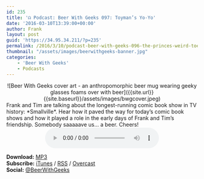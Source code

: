 ```yaml
---
id: 235
title: '☊ Podcast: Beer With Geeks 097: Toyman’s Yo-Yo'
date: '2016-03-10T13:39:00+00:00'
author: Frank
layout: post
guid: 'https://34.95.34.211/?p=235'
permalink: /2016/3/10/podcast-beer-with-geeks-096-the-princes-weird-toes/
thumbnail: "/assets/images/beerwithgeeks-banner.jpg"
categories:
    - 'Beer With Geeks'
    - Podcasts
---
```

<div markdown="1" style="text-align: center;">
![Beer With Geeks cover art - an anthropomorphic beer mug wearing geeky glasses foams over with beer]({{site.url}}{{site.baseurl}}/assets/images/bwgcover.jpeg)
</div>
Frank and Tim are talking about the longest-running comic book show in TV history: *Smallville*. Hear how it paved the way for today’s comic book shows and how it played a role in the early days of Frank and Tim’s friendship. Somebody saaaaave us… a beer. Cheers!
<div markdown="1" style="text-align: center;">
<audio controls="controls"><source src="http://www.podtrac.com/pts/redirect.mp3/archive.org/download/BWG097/BWG097.mp3" type="audio/mpeg"></source><embed height="80px" width="100px"></embed> Your browser does not support this audio</audio>
</div>

**Download:** [MP3](http://www.podtrac.com/pts/redirect.mp3/archive.org/download/BWG097/BWG097.mp3)    
**Subscribe:** [iTunes](https://itunes.apple.com/us/podcast/beer-with-geeks/id910485914?mt=2) / [RSS](http://feeds.feedburner.com/beerwithgeeks) / [Overcast](https://overcast.fm/itunes910485914/beer-with-geeks-a-geek-pop-culture-podcast)  
**Social:** [@BeerWithGeeks](https://twitter.com/beerwithgeeks)